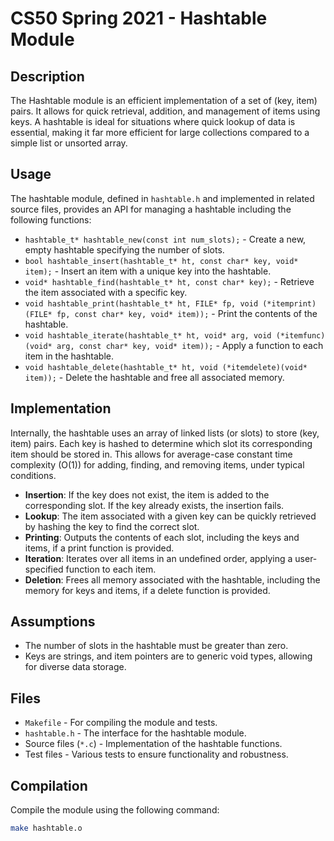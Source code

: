 # CS50 Spring 2021 - Hashtable Module

## Description
The Hashtable module is an efficient implementation of a set of (key, item) pairs. It allows for quick retrieval, addition, and management of items using keys. A hashtable is ideal for situations where quick lookup of data is essential, making it far more efficient for large collections compared to a simple list or unsorted array.

## Usage
The hashtable module, defined in `hashtable.h` and implemented in related source files, provides an API for managing a hashtable including the following functions:

- `hashtable_t* hashtable_new(const int num_slots);` - Create a new, empty hashtable specifying the number of slots.
- `bool hashtable_insert(hashtable_t* ht, const char* key, void* item);` - Insert an item with a unique key into the hashtable.
- `void* hashtable_find(hashtable_t* ht, const char* key);` - Retrieve the item associated with a specific key.
- `void hashtable_print(hashtable_t* ht, FILE* fp, void (*itemprint)(FILE* fp, const char* key, void* item));` - Print the contents of the hashtable.
- `void hashtable_iterate(hashtable_t* ht, void* arg, void (*itemfunc)(void* arg, const char* key, void* item));` - Apply a function to each item in the hashtable.
- `void hashtable_delete(hashtable_t* ht, void (*itemdelete)(void* item));` - Delete the hashtable and free all associated memory.

## Implementation
Internally, the hashtable uses an array of linked lists (or slots) to store (key, item) pairs. Each key is hashed to determine which slot its corresponding item should be stored in. This allows for average-case constant time complexity (O(1)) for adding, finding, and removing items, under typical conditions.

- **Insertion**: If the key does not exist, the item is added to the corresponding slot. If the key already exists, the insertion fails.
- **Lookup**: The item associated with a given key can be quickly retrieved by hashing the key to find the correct slot.
- **Printing**: Outputs the contents of each slot, including the keys and items, if a print function is provided.
- **Iteration**: Iterates over all items in an undefined order, applying a user-specified function to each item.
- **Deletion**: Frees all memory associated with the hashtable, including the memory for keys and items, if a delete function is provided.

## Assumptions
- The number of slots in the hashtable must be greater than zero.
- Keys are strings, and item pointers are to generic void types, allowing for diverse data storage.

## Files
- `Makefile` - For compiling the module and tests.
- `hashtable.h` - The interface for the hashtable module.
- Source files (`*.c`) - Implementation of the hashtable functions.
- Test files - Various tests to ensure functionality and robustness.

## Compilation
Compile the module using the following command:
```bash
make hashtable.o

